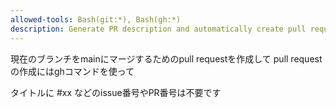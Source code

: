 ```yaml
---
allowed-tools: Bash(git:*), Bash(gh:*)
description: Generate PR description and automatically create pull request on GitHub
---
```


現在のブランチをmainにマージするためのpull requestを作成して
pull requestの作成にはghコマンドを使って

タイトルに #xx などのissue番号やPR番号は不要です